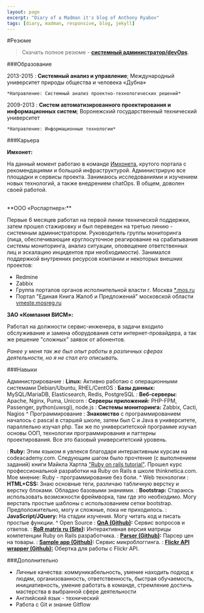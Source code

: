 ```yaml
---
layout: page
excerpt: "Diary of a Madman it's blog of Anthony Ryabov"
tags: [diary, madman, responsive, blog, jekyll]
---
```


#Резюме

> Скачать полное резюме - **<a href="http://doam.ru/cv/aryabov-devops.pdf" target="_blank">системный администратор/devOps</a>**.

###Образование

2013-2015
:   **Системный анализ и управление**; Международный университет природы общества и человека «Дубна»

    *Направление: Системный анализ проектно-технологических решений*

2009-2013
:   **Систем автоматизированного проектирования и информационных систем**; Воронежский государственный технический университет

    *Направление: Информационные технологии*

###Карьера

**Имхонет:**

На данный момент работаю в команде <a href="http://imhonet.ru" target="_blank">Имхонета</a>, крутого портала с рекомендациями и большой инфраструктурой. Администрирую все площадки и сервисы проекта. Занимаюсь исследованиями и изучением новых технологий, а также внедрением chatOps. В общем, доволен своей работой.

<br>
**ООО «Роспартнер»:**

Первые 6 месяцев работал на первой линии технической поддержки, затем прошел стажировку и был переведен на третью линию - системным администратором. Руководитель группы мониторинга (лица, обеспечивающие круглосуточное реагирование на срабатывания системы мониторинга, анализ ситуации, оповещение ответственных лиц и эскалацию инцидентов при необходимости). Занимался поддержкой внутренних ресурсов компании и некоторых внешних проектов:

* Redmine
* Zabbix
* Группа порталов органов исполнительной власти г. Москва <a href="http://sites.dit.mos.ru/" target="_blank">*.mos.ru</a>
* Портал "Единая Книга Жалоб и Предложений" московской области <a href="http://vmeste.mosreg.ru/" target="_blank">vmeste.mosreg.ru</a>

**ЗАО «Компания ВИСМ»:**

Работал на должности сервис-инженера, в задачи входило обслуживание и замена оборудования сети интернет-провайдера, а так же решение "сложных" заявок от абонентов.

*Ранее у меня так же был опыт работы в различных сферах деятельности, но я не стал его описывать.*

###Навыки

Администрирование
:	**Linux:** Активно работаю с операционными системами Debian/Ubuntu, RHEL/CentOS
:	**Базы данных:** MySQL/MariaDB, Elasticsearch, Redis, PostgreSQL
:	**Веб-серверы:** Apache, Nginx, Puma, Unicorn
:	**Серверы приложений:** PHP-FPM, Passenger, python(uwsgi), node.js
:	**Системы мониторинга:** Zabbix, Cacti, Nagios
^
Программирование
:   **Знакомство** с программированием началось с pascal в старшей школе, затем был С и Java в университете, параллельно изучал php. Так же по университетской программе изучал основы ООП, технологии программирования и паттерны проектирования. Все это базовый университетский уровень.

:   **Ruby:** Этим языком я увлекся благодаря интерактивным курсам на сodeacademy.com. Следующим шагом было прочтение (с выполнением заданий) книги Майкла Хартла <a href="https://www.railstutorial.org/" target="_blank">"Ruby on rails tutorial"</a>. Прошел курс профессиональной разработки на Ruby on Rails в школе thinknetica.com. Мое мнение: Ruby - программирование без боли.
^
Web технологии
:   **HTML+CSS:** Знаю основные теги, различаю табличную верстку и верстку
	блоками. Обладаю базовыми знаниями.
:	**Bootstrap:** Стараюсь использовать возможности фреймворка, там где это
	необходимо. Могу верстать простые шаблоны с использованием сетки
	bootstrap. Предположительно, могу и сложные, пока не приходилось.
:	**JavaScript/JQuery:** На стадии изучения. Могу читать код и писать простые функции.
^
Open Source
:   **<a href="https://github.com/tonymadbrain/qna" target="_blank">QnA (Github)</a>:** Сервис вопросов и ответов.
:   **<a href="http://rormatrixru.github.io/" target="_blank">RoR matrix ru (Site)</a>:** Интерактивная версия матрицы компетенции Ruby on Rails разработчика.
:   **<a href="https://github.com/tonymadbrain/parser" target="_blank">Parser (Github)</a>:** Парсер цен на товары.
:   **<a href="https://github.com/tonymadbrain/sample_app" target="_blank">Sample app (Github)</a>:** Сервис микроблоггинга.
:   **<a href="https://github.com/tonymadbrain/flickr_api" target="_blank">Flickr API wrapper (Github):</a>** Обертка для работы с Flickr API.

###Дополнительно

* Личные качества: коммуникабельность, умение находить подход к людям, организованность, ответственность, быстрая обучаемость, инициативность, умение работать в команде, стремление достичь мастерства в выбранной сфере деятельности
* Английский язык - технический
* Работа с Git и знание Gitflow
